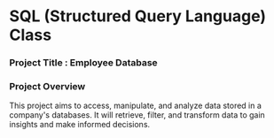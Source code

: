 # SQL (Structured Query Language) Class

### Project Title : Employee Database

### Project Overview

This project aims to access, manipulate, and analyze data stored in a company's databases. It will retrieve, filter, and transform data to gain insights and make informed decisions. 

###
